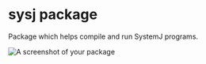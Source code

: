 # sysj package

Package which helps compile and run SystemJ programs.

![A screenshot of your package](http://i.imgur.com/6hCHojp.png)
